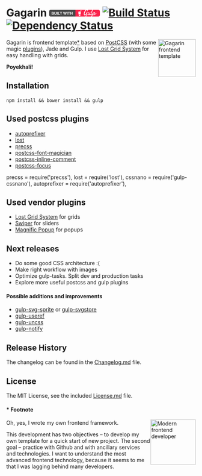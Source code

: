 # Gagarin [![built with gulp](gulp-badge.png)](http://gulpjs.com) [![Build Status](https://travis-ci.org/neonick/gagarin.svg)](https://travis-ci.org/neonick/gagarin) [![Dependency Status](https://gemnasium.com/neonick/gagarin.svg)](https://gemnasium.com/neonick/gagarin)

<img width="100" height="100" src="https://raw.githubusercontent.com/neonick/gagarin/master/src/i/logo.png" title="Gagarin frontend template" align="right">

Gagarin is frontend template[*](#footnote) based on [PostCSS](https://github.com/postcss/postcss) (with some magic [plugins](#used-postcss-pugins)), Jade and Gulp. I use [Lost Grid System](https://github.com/corysimmons/lost) for easy handling with grids.

**Poyekhali!**

## Installation

```
npm install && bower install && gulp
```

## Used postcss plugins

- [autoprefixer](https://github.com/postcss/autoprefixer)
- [lost](https://github.com/corysimmons/lost)
- [precss](https://github.com/jonathantneal/precss)
- [postcss-font-magician](https://github.com/jonathantneal/postcss-font-magician)
- [postcss-inline-comment](https://github.com/moczolaszlo/postcss-inline-comment)
- [postcss-focus](https://github.com/postcss/postcss-focus)

precss = require('precss'),
    lost = require('lost'),
    cssnano = require('gulp-cssnano'),
    autoprefixer = require('autoprefixer'),


## Used vendor plugins

- [Lost Grid System](https://github.com/corysimmons/lost) for grids
- [Swiper](https://github.com/nolimits4web/Swiper) for sliders
- [Magnific Popup](https://github.com/dimsemenov/Magnific-Popup) for popups


## Next releases

- Do some good CSS architecture :(
- Make right workflow with images
- Optimize gulp-tasks. Split dev and production tasks
- Explore more useful postcss and gulp plugins

#### Possible additions and improvements

- [gulp-svg-sprite](https://github.com/jkphl/gulp-svg-sprite) or [gulp-svgstore](https://github.com/w0rm/gulp-svgstore)
- [gulp-useref](https://github.com/jonkemp/gulp-useref)
- [gulp-uncss](https://github.com/ben-eb/gulp-uncss)
- [gulp-notify](https://github.com/mikaelbr/gulp-notify)

## Release History

The changelog can be found in the [Changelog.md](Changelog.md) file.

## License

The MIT License, see the included [License.md](License.md) file.

#### * Footnote

<img width="120" height="120" align="right" src="https://raw.githubusercontent.com/neonick/gagarin/master/src/i/frontend_technologies.gif" title="Modern frontend developer">

Oh, yes, I wrote my own frontend framework.

This development has two objectives – to develop my own template for a quick start of new project.
The second goal – practice with Github and with ancillary services and technologies.
I want to understand the most advanced frontend technology, because it seems to me that I was lagging behind many developers.
